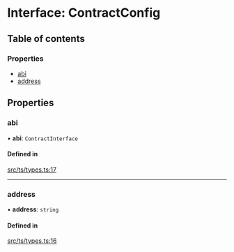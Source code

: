 # Interface: ContractConfig

## Table of contents

### Properties

- [abi](ContractConfig.md#abi)
- [address](ContractConfig.md#address)

## Properties

### abi

• **abi**: `ContractInterface`

#### Defined in

[src/ts/types.ts:17](https://gitlab.com/i3-market/code/wp3/t3.2/conflict-resolution/non-repudiation-protocol/-/blob/66620f1/src/ts/types.ts#L17)

___

### address

• **address**: `string`

#### Defined in

[src/ts/types.ts:16](https://gitlab.com/i3-market/code/wp3/t3.2/conflict-resolution/non-repudiation-protocol/-/blob/66620f1/src/ts/types.ts#L16)
